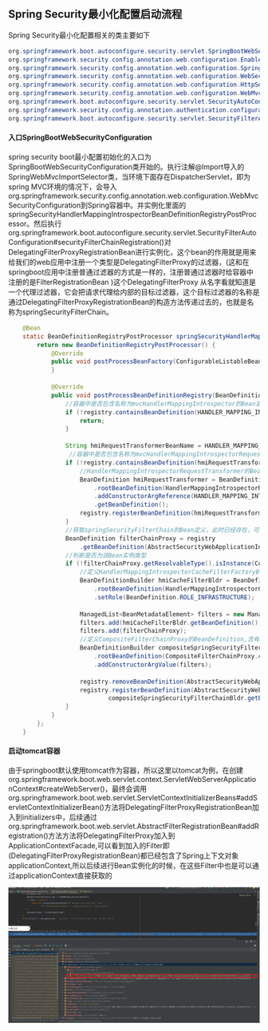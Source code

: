 ## Spring Security最小化配置启动流程

Spring Security最小化配置相关的类主要如下

```java
org.springframework.boot.autoconfigure.security.servlet.SpringBootWebSecurityConfiguration
org.springframework.security.config.annotation.web.configuration.EnableWebSecurity
org.springframework.security.config.annotation.web.configuration.SpringWebMvcImportSelector
org.springframework.security.config.annotation.web.configuration.WebSecurityConfiguration
org.springframework.security.config.annotation.web.configuration.HttpSecurityConfiguration
org.springframework.security.config.annotation.web.configuration.WebMvcSecurityConfiguration
org.springframework.boot.autoconfigure.security.servlet.SecurityAutoConfiguration
org.springframework.security.config.annotation.authentication.configuration.AuthenticationConfiguration
org.springframework.boot.autoconfigure.security.servlet.SecurityFilterAutoConfiguration
```

#### 入口SpringBootWebSecurityConfiguration

spring security boot最小配置初始化的入口为SpringBootWebSecurityConfiguration类开始的。执行注解@Import导入的SpringWebMvcImportSelector类，当环境下面存在DispatcherServlet，即为spring MVC环境的情况下，会导入org.springframework.security.config.annotation.web.configuration.WebMvcSecurityConfiguration到Spring容器中。并实例化里面的springSecurityHandlerMappingIntrospectorBeanDefinitionRegistryPostProcessor。然后执行org.springframework.boot.autoconfigure.security.servlet.SecurityFilterAutoConfiguration#securityFilterChainRegistration()对DelegatingFilterProxyRegistrationBean进行实例化，这个bean的作用就是用来给我们的web应用中注册一个类型是DelegatingFilterProxy的过滤器，(这和在springboot应用中注册普通过滤器的方式是一样的，注册普通过滤器时给容器中注册的是FilterRegistrationBean )这个DelegatingFilterProxy 从名字看就知道是一个代理过滤器，它会把请求代理给内部的目标过滤器，这个目标过滤器的名称是通过DelegatingFilterProxyRegistrationBean的构造方法传递过去的，也就是名称为springSecurityFilterChain。

```java
	@Bean
	static BeanDefinitionRegistryPostProcessor springSecurityHandlerMappingIntrospectorBeanDefinitionRegistryPostProcessor() {
		return new BeanDefinitionRegistryPostProcessor() {
			@Override
			public void postProcessBeanFactory(ConfigurableListableBeanFactory beanFactory) throws BeansException {
			}

			@Override
			public void postProcessBeanDefinitionRegistry(BeanDefinitionRegistry registry) throws BeansException {
                //容器中是否包含名称为mvcHandlerMappingIntrospector的Bean定义信息，如果 存在就直接返回
				if (!registry.containsBeanDefinition(HANDLER_MAPPING_INTROSPECTOR_BEAN_NAME)) {
					return;
				}

				String hmiRequestTransformerBeanName = HANDLER_MAPPING_INTROSPECTOR_BEAN_NAME + "RequestTransformer";
                 //容器中是否包含名称为mvcHandlerMappingIntrospectorRequestTransformer的Bean定义信息
				if (!registry.containsBeanDefinition(hmiRequestTransformerBeanName)) {
                    //HandlerMappingIntrospectorRequestTransformer的Bean定义信息，Spring后续会根据该信息实例化Bean
					BeanDefinition hmiRequestTransformer = BeanDefinitionBuilder
						.rootBeanDefinition(HandlerMappingIntrospectorRequestTransformer.class)
						.addConstructorArgReference(HANDLER_MAPPING_INTROSPECTOR_BEAN_NAME)
						.getBeanDefinition();
					registry.registerBeanDefinition(hmiRequestTransformerBeanName, hmiRequestTransformer);
				}
				//获取springSecurityFilterChain的Bean定义，此时已经存在，可以参考org.springframework.security.config.annotation.web.configuration.WebSecurityConfiguration#springSecurityFilterChain()方法定义了该Bean的信息
				BeanDefinition filterChainProxy = registry
					.getBeanDefinition(AbstractSecurityWebApplicationInitializer.DEFAULT_FILTER_NAME);
				//判断是否为该Bean实例类型
				if (!filterChainProxy.getResolvableType().isInstance(CompositeFilterChainProxy.class)) {
                    //定义HandlerMappingIntrospectorCacheFilterFactoryBean  BeanDefinition
					BeanDefinitionBuilder hmiCacheFilterBldr = BeanDefinitionBuilder
						.rootBeanDefinition(HandlerMappingIntrospectorCacheFilterFactoryBean.class)
						.setRole(BeanDefinition.ROLE_INFRASTRUCTURE);
					
					ManagedList<BeanMetadataElement> filters = new ManagedList<>();
					filters.add(hmiCacheFilterBldr.getBeanDefinition());
					filters.add(filterChainProxy);
                    //定义CompositeFilterChainProxy的BeanDefinition,含有HandlerMappingIntrospectorCacheFilterFactoryBean和filterChainProxy的BeanDefinition,后续实例化的时候会用到
					BeanDefinitionBuilder compositeSpringSecurityFilterChainBldr = BeanDefinitionBuilder
						.rootBeanDefinition(CompositeFilterChainProxy.class)
						.addConstructorArgValue(filters);

					registry.removeBeanDefinition(AbstractSecurityWebApplicationInitializer.DEFAULT_FILTER_NAME);
					registry.registerBeanDefinition(AbstractSecurityWebApplicationInitializer.DEFAULT_FILTER_NAME,
							compositeSpringSecurityFilterChainBldr.getBeanDefinition());
				}
			}
		};
	}

```

#### 启动tomcat容器

由于springboot默认使用tomcat作为容器，所以这里以tomcat为例，在创建org.springframework.boot.web.servlet.context.ServletWebServerApplicationContext#createWebServer()，最终会调用org.springframework.boot.web.servlet.ServletContextInitializerBeans#addServletContextInitializerBean()方法将DelegatingFilterProxyRegistrationBean加入到initializers中，后续通过org.springframework.boot.web.servlet.AbstractFilterRegistrationBean#addRegistration()方法方法将DelegatingFilterProxy加入到ApplicationContextFacade,可以看到加入的Filter即(DelegatingFilterProxyRegistrationBean)都已经包含了Spring上下文对象applicationContext,所以后续进行Bean实例化的时候，在这些Filter中也是可以通过applicationContext直接获取的

![2fd930bf46f383cffdc347312cd7708](pic/minimum/2fd930bf46f383cffdc347312cd7708.png)

